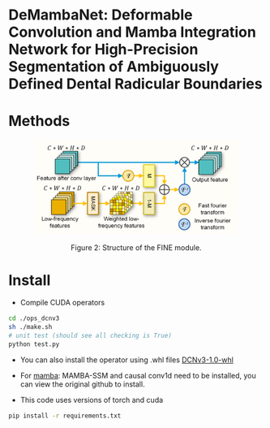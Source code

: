 
# DeMambaNet: Deformable Convolution and Mamba Integration Network for High-Precision Segmentation of Ambiguously Defined Dental Radicular Boundaries

# Methods
<div align=center>
  <img src="https://github.com/IMOP-lab/SASAN-Pytorch/blob/main/figures/FINE.png"width=80% height=80%>
</div>
<p align=center>
  Figure 2: Structure of the FINE module.
</p>

# Install
- Compile CUDA operators 
```bash
cd ./ops_dcnv3
sh ./make.sh
# unit test (should see all checking is True)
python test.py
```
- You can also install the operator using .whl files
[DCNv3-1.0-whl](https://github.com/OpenGVLab/InternImage/releases/tag/whl_files)

- For [mamba](https://github.com/state-spaces/mamba): MAMBA-SSM and causal conv1d need to be installed, you can view the original github to install.

- This code uses versions of torch and cuda
```bash
pip install -r requirements.txt
```